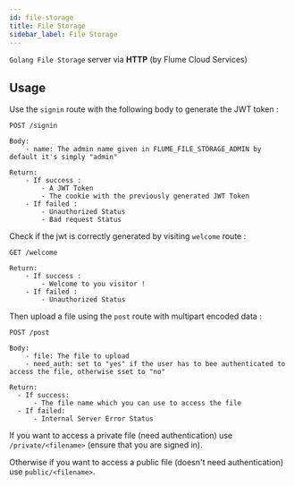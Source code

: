 ```yaml
---
id: file-storage
title: File Storage
sidebar_label: File Storage
---
```


`Golang File Storage` server via **HTTP** (by Flume Cloud Services)

## Usage

Use the `signin` route with the following body to generate the JWT token :

```
POST /signin

Body:
    - name: The admin name given in FLUME_FILE_STORAGE_ADMIN by default it's simply "admin"

Return:
    - If success :
        - A JWT Token
        - The cookie with the previously generated JWT Token
    - If failed :
        - Unauthorized Status
        - Bad request Status
```

Check if the jwt is correctly generated by visiting `welcome` route :

```
GET /welcome

Return:
    - If success :
        - Welcome to you visitor !
    - If failed :
        - Unauthorized Status
```

Then upload a file using the `post` route with multipart encoded data :

```
POST /post

Body:
    - file: The file to upload
    - need_auth: set to "yes" if the user has to bee authenticated to access the file, otherwise sset to "no"

Return:
  - If success:
      - The file name which you can use to access the file
  - If failed:
      - Internal Server Error Status
```

If you want to access a private file (need authentication) use `/private/<filename>` (ensure that you are signed in).

Otherwise if you want to access a public file (doesn't need authentication) use `public/<filename>`.